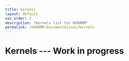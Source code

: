 ```yaml
---
title: kernels
layout: default
nav_order: 7
description: "Kernels list for UGRAMM"
permalink: /UGRAMM-Documentations/kernels
---
```


# Kernels --- Work in progress 